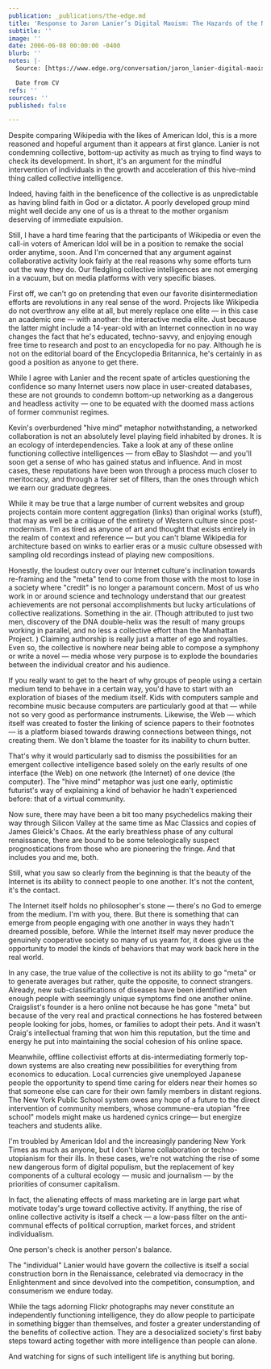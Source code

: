 ```yaml
---
publication: _publications/the-edge.md
title: 'Response to Jaron Lanier’s Digital Maoism: The Hazards of the New Online Collectivism'
subtitle: ''
image: ''
date: 2006-06-08 00:00:00 -0400
blurb: ''
notes: |-
  Source: [https://www.edge.org/conversation/jaron_lanier-digital-maoism-the-hazards-of-the-new-online-collectivism](https://www.edge.org/conversation/jaron_lanier-digital-maoism-the-hazards-of-the-new-online-collectivism "https://www.edge.org/conversation/jaron_lanier-digital-maoism-the-hazards-of-the-new-online-collectivism")

  Date from CV
refs: ''
sources: ''
published: false

---
```

Despite comparing Wikipedia with the likes of American Idol, this is a more reasoned and hopeful argument than it appears at first glance. Lanier is not condemning collective, bottom-up activity as much as trying to find ways to check its development. In short, it's an argument for the mindful intervention of individuals in the growth and acceleration of this hive-mind thing called collective intelligence.

Indeed, having faith in the beneficence of the collective is as unpredictable as having blind faith in God or a dictator. A poorly developed group mind might well decide any one of us is a threat to the mother organism deserving of immediate expulsion.

Still, I have a hard time fearing that the participants of Wikipedia or even the call-in voters of American Idol will be in a position to remake the social order anytime, soon. And I'm concerned that any argument against collaborative activity look fairly at the real reasons why some efforts turn out the way they do. Our fledgling collective intelligences are not emerging in a vacuum, but on media platforms with very specific biases.

First off, we can't go on pretending that even our favorite disintermediation efforts are revolutions in any real sense of the word. Projects like Wikipedia do not overthrow any elite at all, but merely replace one elite — in this case an academic one — with another: the interactive media elite. Just because the latter might include a 14-year-old with an Internet connection in no way changes the fact that he's educated, techno-savvy, and enjoying enough free time to research and post to an encyclopedia for no pay. Although he is not on the editorial board of the Encyclopedia Britannica, he's certainly in as good a position as anyone to get there.

While I agree with Lanier and the recent spate of articles questioning the confidence so many Internet users now place in user-created databases, these are not grounds to condemn bottom-up networking as a dangerous and headless activity — one to be equated with the doomed mass actions of former communist regimes.

Kevin's overburdened "hive mind" metaphor notwithstanding, a networked collaboration is not an absolutely level playing field inhabited by drones. It is an ecology of interdependencies. Take a look at any of these online functioning collective intelligences — from eBay to Slashdot — and you'll soon get a sense of who has gained status and influence. And in most cases, these reputations have been won through a process much closer to meritocracy, and through a fairer set of filters, than the ones through which we earn our graduate degrees.

While it may be true that a large number of current websites and group projects contain more content aggregation (links) than original works (stuff), that may as well be a critique of the entirety of Western culture since post-modernism. I'm as tired as anyone of art and thought that exists entirely in the realm of context and reference — but you can't blame Wikipedia for architecture based on winks to earlier eras or a music culture obsessed with sampling old recordings instead of playing new compositions.

Honestly, the loudest outcry over our Internet culture's inclination towards re-framing and the "meta" tend to come from those with the most to lose in a society where "credit" is no longer a paramount concern. Most of us who work in or around science and technology understand that our greatest achievements are not personal accomplishments but lucky articulations of collective realizations. Something in the air. (Though attributed to just two men, discovery of the DNA double-helix was the result of many groups working in parallel, and no less a collective effort than the Manhattan Project. ) Claiming authorship is really just a matter of ego and royalties. Even so, the collective is nowhere near being able to compose a symphony or write a novel — media whose very purpose is to explode the boundaries between the individual creator and his audience.

If you really want to get to the heart of why groups of people using a certain medium tend to behave in a certain way, you'd have to start with an exploration of biases of the medium itself. Kids with computers sample and recombine music because computers are particularly good at that — while not so very good as performance instruments. Likewise, the Web — which itself was created to foster the linking of science papers to their footnotes — is a platform biased towards drawing connections between things, not creating them. We don't blame the toaster for its inability to churn butter.

That's why it would particularly sad to dismiss the possibilities for an emergent collective intelligence based solely on the early results of one interface (the Web) on one network (the Internet) of one device (the computer). The "hive mind" metaphor was just one early, optimistic futurist's way of explaining a kind of behavior he hadn't experienced before: that of a virtual community.

Now sure, there may have been a bit too many psychedelics making their way through Silicon Valley at the same time as Mac Classics and copies of James Gleick's Chaos. At the early breathless phase of any cultural renaissance, there are bound to be some teleologically suspect prognostications from those who are pioneering the fringe. And that includes you and me, both.

Still, what you saw so clearly from the beginning is that the beauty of the Internet is its ability to connect people to one another. It's not the content, it's the contact.

The Internet itself holds no philosopher's stone — there's no God to emerge from the medium. I'm with you, there. But there is something that can emerge from people engaging with one another in ways they hadn't dreamed possible, before. While the Internet itself may never produce the genuinely cooperative society so many of us yearn for, it does give us the opportunity to model the kinds of behaviors that may work back here in the real world.

In any case, the true value of the collective is not its ability to go "meta" or to generate averages but rather, quite the opposite, to connect strangers. Already, new sub-classifications of diseases have been identified when enough people with seemingly unique symptoms find one another online. Craigslist's founder is a hero online not because he has gone "meta" but because of the very real and practical connections he has fostered between people looking for jobs, homes, or families to adopt their pets. And it wasn't Craig's intellectual framing that won him this reputation, but the time and energy he put into maintaining the social cohesion of his online space.

Meanwhile, offline collectivist efforts at dis-intermediating formerly top-down systems are also creating new possibilities for everything from economics to education. Local currencies give unemployed Japanese people the opportunity to spend time caring for elders near their homes so that someone else can care for their own family members in distant regions. The New York Public School system owes any hope of a future to the direct intervention of community members, whose commune-era utopian "free school" models might make us hardened cynics cringe— but energize teachers and students alike.

I'm troubled by American Idol and the increasingly pandering New York Times as much as anyone, but I don't blame collaboration or techno-utopianism for their ills. In these cases, we're not watching the rise of some new dangerous form of digital populism, but the replacement of key components of a cultural ecology — music and journalism — by the priorities of consumer capitalism.

In fact, the alienating effects of mass marketing are in large part what motivate today's urge toward collective activity. If anything, the rise of online collective activity is itself a check — a low-pass filter on the anti-communal effects of political corruption, market forces, and strident individualism.

One person's check is another person's balance.

The "individual" Lanier would have govern the collective is itself a social construction born in the Renaissance, celebrated via democracy in the Enlightenment and since devolved into the competition, consumption, and consumerism we endure today.

While the tags adorning Flickr photographs may never constitute an independently functioning intelligence, they do allow people to participate in something bigger than themselves, and foster a greater understanding of the benefits of collective action. They are a desocialized society's first baby steps toward acting together with more intelligence than people can alone.

And watching for signs of such intelligent life is anything but boring.